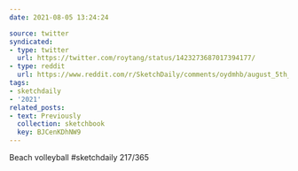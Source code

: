 ```yaml
---
date: 2021-08-05 13:24:24

source: twitter
syndicated:
- type: twitter
  url: https://twitter.com/roytang/status/1423273687017394177/
- type: reddit
  url: https://www.reddit.com/r/SketchDaily/comments/oydmhb/august_5th_summer_activities/h7syqy6/
tags:
- sketchdaily
- '2021'
related_posts:
- text: Previously
  collection: sketchbook
  key: BJCenKDhNW9
---
```


Beach volleyball #sketchdaily 217/365 

